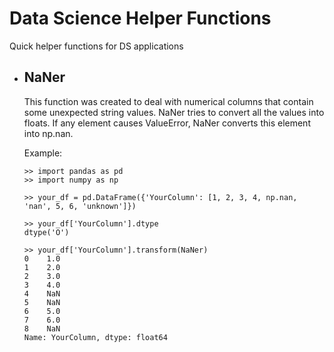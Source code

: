 # Data Science Helper Functions
Quick helper functions for DS applications

* ## NaNer
  This function was created to deal with numerical columns that contain some unexpected string values. 
  NaNer tries to convert all the values into floats. If any element causes ValueError, NaNer converts this element into np.nan.
  
  Example:
  ```
  >> import pandas as pd
  >> import numpy as np
  
  >> your_df = pd.DataFrame({'YourColumn': [1, 2, 3, 4, np.nan, 'nan', 5, 6, 'unknown']})
  
  >> your_df['YourColumn'].dtype
  dtype('O')
  
  >> your_df['YourColumn'].transform(NaNer)
  0    1.0
  1    2.0
  2    3.0
  3    4.0
  4    NaN
  5    NaN
  6    5.0
  7    6.0
  8    NaN
  Name: YourColumn, dtype: float64
  ```
